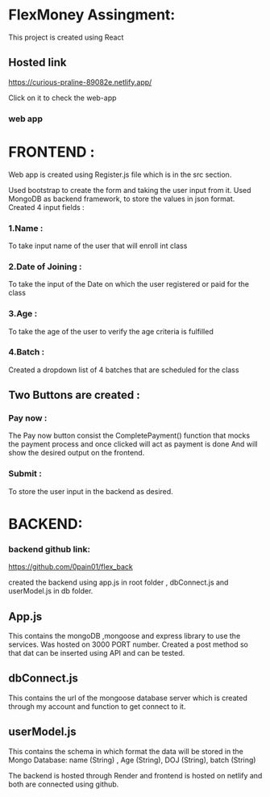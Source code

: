 # FlexMoney Assingment: 

This project is created using React

## Hosted link
https://curious-praline-89082e.netlify.app/

Click on it to check the web-app

### web app 
# FRONTEND :

Web app is created using Register.js file which is in the src section.

Used bootstrap to create the form and taking the user input from it.
Used MongoDB as backend framework, to store the values in json format.
Created 4 input fields :
### 1.Name :
To take input name of the user that will enroll int class
### 2.Date of Joining :
To take the input of the Date on which the user registered or paid for the class
### 3.Age :
To take the age of the user to verify the age criteria is fulfilled 
### 4.Batch :
Created a dropdown list of 4 batches that are scheduled for the class

## Two Buttons are created :
### Pay now :
The Pay now button consist the CompletePayment() function that mocks the payment process and once clicked will act as payment is done
And will show the desired output on the frontend.

### Submit :
To store the user input in the backend as desired.

# BACKEND:

### backend github link:
https://github.com/0pain01/flex_back

created the backend using app.js in root folder , dbConnect.js and userModel.js in db folder.
##  App.js
This contains the mongoDB ,mongoose and express library to use the services.
Was hosted on 3000 PORT number.
Created a post method so that dat can be inserted using API and can be tested.

## dbConnect.js
This contains the url of the mongoose database server which is created through my account and function to get connect to it.

## userModel.js
This contains the schema in which format the data will be stored in the Mongo Database:
name (String) , Age (String), DOJ (String), batch (String)

The backend is hosted through Render and frontend is hosted on netlify and both are connected using github.


